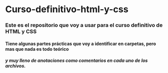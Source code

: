 # Curso-definitivo-html-y-css


### Este es el repositorio que voy a usar para el curso definitivo de HTML y CSS

#### Tiene algunas partes prácticas que voy a identificar en carpetas, pero mas que nada es todo teórico
 ##### y muy lleno de anotaciones como comentarios en cada uno de los archivos.
